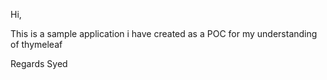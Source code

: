 Hi, 

This is a sample application i have created as a POC for my understanding of thymeleaf 

Regards
Syed
